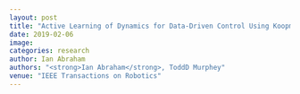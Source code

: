 ```yaml
---
layout: post
title: "Active Learning of Dynamics for Data-Driven Control Using Koopman Operators"
date: 2019-02-06
image: 
categories: research
author: Ian Abraham
authors: "<strong>Ian Abraham</strong>, ToddD Murphey"
venue: "IEEE Transactions on Robotics"
---
```


